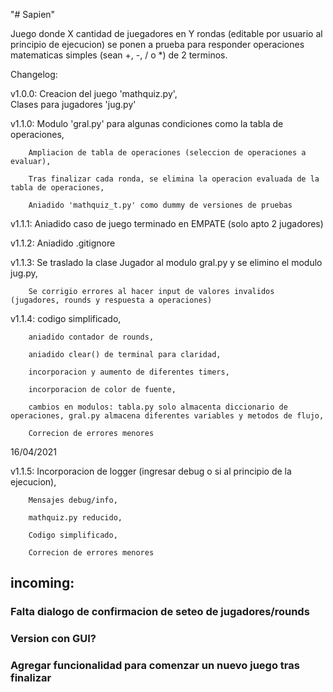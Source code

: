 "# Sapien" 

Juego donde X cantidad de juegadores en Y rondas (editable por usuario al principio de ejecucion) se ponen a prueba para responder operaciones matematicas simples (sean +, -, / o *) de 2 terminos. 


Changelog:

v1.0.0: Creacion del juego 'mathquiz.py',  
        Clases para jugadores 'jug.py'  
          


v1.1.0: Modulo 'gral.py' para algunas condiciones como la tabla de operaciones,  

        Ampliacion de tabla de operaciones (seleccion de operaciones a evaluar),  

        Tras finalizar cada ronda, se elimina la operacion evaluada de la tabla de operaciones,  
        
        Aniadido 'mathquiz_t.py' como dummy de versiones de pruebas  

  

v1.1.1: Aniadido caso de juego terminado en EMPATE (solo apto 2 jugadores)  

  
  
v1.1.2: Aniadido .gitignore  
  


v1.1.3: Se traslado la clase Jugador al modulo gral.py y se elimino el modulo jug.py,   

        Se corrigio errores al hacer input de valores invalidos (jugadores, rounds y respuesta a operaciones)  
          


v1.1.4: codigo simplificado,  

        aniadido contador de rounds,  
        
        aniadido clear() de terminal para claridad,  

        incorporacion y aumento de diferentes timers,  

        incorporacion de color de fuente,  

        cambios en modulos: tabla.py solo almacenta diccionario de operaciones, gral.py almacena diferentes variables y metodos de flujo,  

        Correcion de errores menores  
          



16/04/2021  

v1.1.5: Incorporacion de logger (ingresar debug o si al principio de la ejecucion),  

        Mensajes debug/info,  

        mathquiz.py reducido,  
        
        Codigo simplificado,  

        Correcion de errores menores  
        
        

## incoming: 
###               Falta dialogo de confirmacion de seteo de jugadores/rounds
###               Version con GUI?
###               Agregar funcionalidad para comenzar un nuevo juego tras finalizar